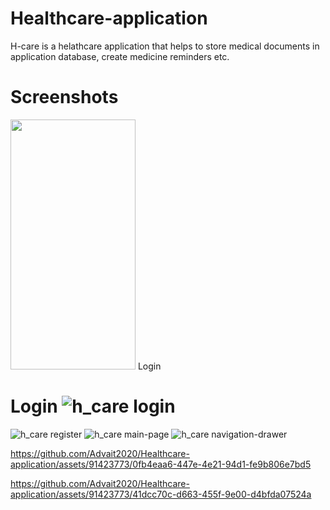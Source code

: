 # Healthcare-application

H-care is a helathcare application that helps to store medical documents in application database, create medicine reminders etc. 

# Screenshots 
<img src="https://github.com/Advait2020/Healthcare-application/assets/91423773/d3bacfbc-f3d0-4fea-96ea-a93718b3d9b5" width="200" height="400">
Login

# Login ![h_care login](https://github.com/Advait2020/Healthcare-application/assets/91423773/d3bacfbc-f3d0-4fea-96ea-a93718b3d9b5)
![h_care register](https://github.com/Advait2020/Healthcare-application/assets/91423773/b4d9c9da-a60c-43be-951b-9c571750fc36)
![h_care main-page](https://github.com/Advait2020/Healthcare-application/assets/91423773/996da429-5dae-4da5-88c6-1f7b71482cad)
![h_care navigation-drawer](https://github.com/Advait2020/Healthcare-application/assets/91423773/749c2be1-868f-4444-b649-fd22099000b4)


https://github.com/Advait2020/Healthcare-application/assets/91423773/0fb4eaa6-447e-4e21-94d1-fe9b806e7bd5



https://github.com/Advait2020/Healthcare-application/assets/91423773/41dcc70c-d663-455f-9e00-d4bfda07524a

